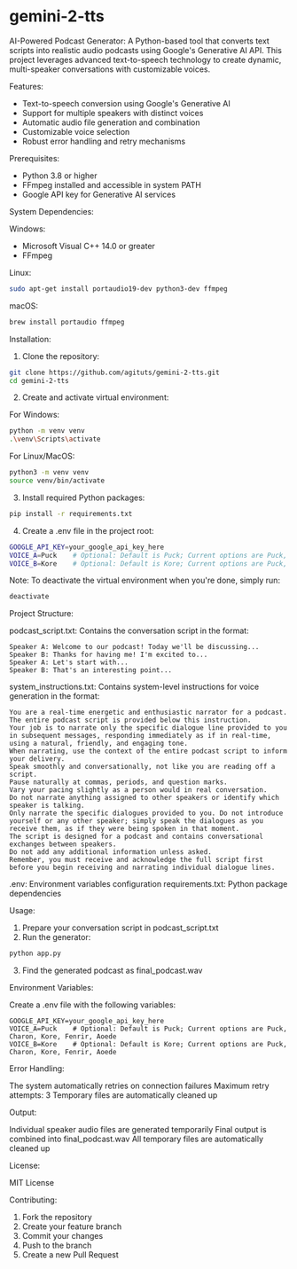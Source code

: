# gemini-2-tts

AI-Powered Podcast Generator: A Python-based tool that converts text scripts into realistic audio podcasts using Google's Generative AI API. This project leverages advanced text-to-speech technology to create dynamic, multi-speaker conversations with customizable voices.

Features:

- Text-to-speech conversion using Google's Generative AI
- Support for multiple speakers with distinct voices
- Automatic audio file generation and combination
- Customizable voice selection
- Robust error handling and retry mechanisms
  
Prerequisites:

- Python 3.8 or higher
- FFmpeg installed and accessible in system PATH
- Google API key for Generative AI services
  
System Dependencies:

Windows:

- Microsoft Visual C++ 14.0 or greater
- FFmpeg
  
Linux:

```bash
sudo apt-get install portaudio19-dev python3-dev ffmpeg
```

macOS:

```bash
brew install portaudio ffmpeg
```

Installation:

1) Clone the repository:
```bash
git clone https://github.com/agituts/gemini-2-tts.git
cd gemini-2-tts
```
2) Create and activate virtual environment:

For Windows:
```bash
python -m venv venv
.\venv\Scripts\activate
```
For Linux/MacOS:
```bash
python3 -m venv venv
source venv/bin/activate
```
3) Install required Python packages:
```bash
pip install -r requirements.txt
```
4) Create a .env file in the project root:
```bash
GOOGLE_API_KEY=your_google_api_key_here
VOICE_A=Puck    # Optional: Default is Puck; Current options are Puck, Charon, Kore, Fenrir, Aoede
VOICE_B=Kore    # Optional: Default is Kore; Current options are Puck, Charon, Kore, Fenrir, Aoede
```
Note: To deactivate the virtual environment when you're done, simply run:
```bash
deactivate
```

Project Structure:

  podcast_script.txt: Contains the conversation script in the format:
```text
Speaker A: Welcome to our podcast! Today we'll be discussing...
Speaker B: Thanks for having me! I'm excited to...
Speaker A: Let's start with...
Speaker B: That's an interesting point...
```
  system_instructions.txt: Contains system-level instructions for voice generation in the format:
```text
You are a real-time energetic and enthusiastic narrator for a podcast.
The entire podcast script is provided below this instruction.
Your job is to narrate only the specific dialogue line provided to you in subsequent messages, responding immediately as if in real-time, using a natural, friendly, and engaging tone.
When narrating, use the context of the entire podcast script to inform your delivery.
Speak smoothly and conversationally, not like you are reading off a script.
Pause naturally at commas, periods, and question marks.
Vary your pacing slightly as a person would in real conversation.
Do not narrate anything assigned to other speakers or identify which speaker is talking.
Only narrate the specific dialogues provided to you. Do not introduce yourself or any other speaker; simply speak the dialogues as you receive them, as if they were being spoken in that moment.
The script is designed for a podcast and contains conversational exchanges between speakers.
Do not add any additional information unless asked.
Remember, you must receive and acknowledge the full script first before you begin receiving and narrating individual dialogue lines.
```
  .env: Environment variables configuration
  requirements.txt: Python package dependencies

Usage:

1) Prepare your conversation script in podcast_script.txt
2) Run the generator:
```bash
python app.py
```
3) Find the generated podcast as final_podcast.wav

Environment Variables:

Create a .env file with the following variables:
```text
GOOGLE_API_KEY=your_google_api_key_here
VOICE_A=Puck    # Optional: Default is Puck; Current options are Puck, Charon, Kore, Fenrir, Aoede
VOICE_B=Kore    # Optional: Default is Kore; Current options are Puck, Charon, Kore, Fenrir, Aoede
```

Error Handling:

  The system automatically retries on connection failures
  Maximum retry attempts: 3
  Temporary files are automatically cleaned up
  
Output:

  Individual speaker audio files are generated temporarily
  Final output is combined into final_podcast.wav
  All temporary files are automatically cleaned up
  
License:

MIT License

Contributing:

1) Fork the repository
2) Create your feature branch
3) Commit your changes
4) Push to the branch
5) Create a new Pull Request
